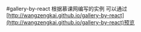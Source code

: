 #gallery-by-react
  根据慕课网编写的实例
  可以通过[http://wangzengkai.github.io/gallery-by-react](http://wangzengkai.github.io/gallery-by-react)预览